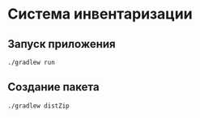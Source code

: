 # Система инвентаризации

## Запуск приложения

```
./gradlew run
```

## Создание пакета

```
./gradlew distZip
```

